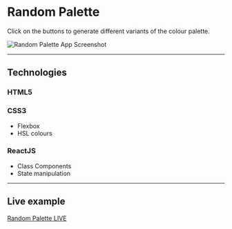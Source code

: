 # Random Palette

Click on the buttons to generate different variants of the colour palette.

![Random Palette App Screenshot](https://small-projects.s3.eu-west-2.amazonaws.com/screenshots/reactRandomPalette/capture.jpg)

---

## Technologies

### HTML5

### CSS3

* Flexbox
* HSL colours

### ReactJS

* Class Components
* State manipulation

---

## Live example

[Random Palette LIVE](https://react-random-palette-live-070822.netlify.app/)
